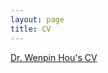 ```yaml
---
layout: page
title: CV
---
```



[Dr. Wenpin Hou's CV](https://winnie09.github.io/Wenpin_Hou/pages/Wenpin_Hou_CV.pdf)
